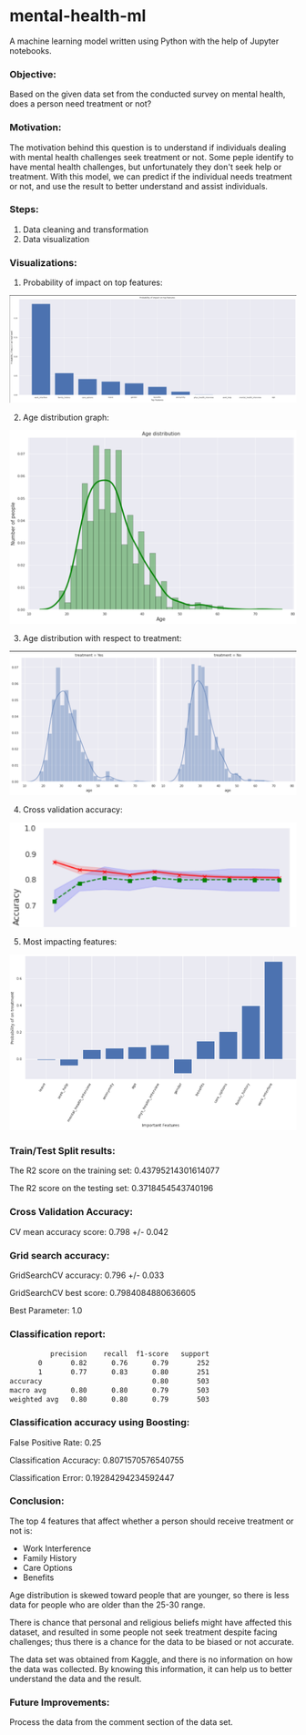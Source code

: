 # mental-health-ml
A machine learning model written using Python with the help of Jupyter notebooks.


### Objective:
Based on the given data set from the conducted survey on mental health, does a person need treatment or not?


### Motivation:
The motivation behind this question is to understand if individuals dealing with mental health challenges seek 
treatment or not. Some peple identify to have mental health challenges, but unfortunately they don't seek help or 
treatment. With this model, we can predict if the individual needs treatment or not, and use the result to better 
understand and assist individuals.


### Steps:
1. Data cleaning and transformation
2. Data visualization


### Visualizations:
1. Probability of impact on top features:

![Alt text](images/probability-of-impact.PNG?raw=true "Title")

2. Age distribution graph:

![Alt text](images/age-distribution.PNG?raw=true "Title")

3. Age distribution with respect to treatment:

![Alt text](images/age-distribution-treatment.PNG?raw=true "Title")

4. Cross validation accuracy:

![Alt text](images/cross-validation-accuracy.PNG?raw=true "Title")

5. Most impacting features:

![Alt text](images/most-impacting-features.PNG?raw=true "Title")


### Train/Test Split results:
The R2 score on the training set: 0.43795214301614077

The R2 score on the testing set: 0.3718454543740196


### Cross Validation Accuracy:
CV mean accuracy score: 0.798 +/- 0.042


### Grid search accuracy:
GridSearchCV accuracy: 0.796 +/- 0.033

GridSearchCV best score:  0.7984084880636605

Best Parameter:  1.0


### Classification report:
              precision    recall  f1-score   support
           0       0.82      0.76      0.79       252
           1       0.77      0.83      0.80       251
    accuracy                           0.80       503
    macro avg      0.80      0.80      0.79       503
    weighted avg   0.80      0.80      0.79       503


### Classification accuracy using Boosting:

False Positive Rate: 0.25

Classification Accuracy:  0.8071570576540755

Classification Error:  0.19284294234592447


### Conclusion:
The top 4 features that affect whether a person should receive treatment or not is:
- Work Interference
- Family History
- Care Options
- Benefits

Age distribution is skewed toward people that are younger, so there is less data for people 
who are older than the 25-30 range.

There is chance that personal and religious beliefs might have affected this dataset, and 
resulted in some people not seek treatment despite facing challenges; thus there is a chance
for the data to be biased or not accurate.

The data set was obtained from Kaggle, and there is no information on how the data was collected.
By knowing this information, it can help us to better understand the data and the result. 


### Future Improvements:
Process the data from the comment section of the data set.
